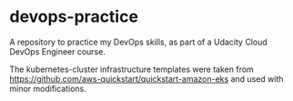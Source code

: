 # devops-practice
A repository to practice my DevOps skills, as part of a Udacity Cloud DevOps Engineer course.

The kubernetes-cluster infrastructure templates were taken from https://github.com/aws-quickstart/quickstart-amazon-eks and used with minor modifications.